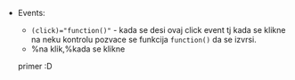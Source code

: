 - Events:
  - `(click)="function()"` - kada se desi ovaj click event tj kada se klikne na neku kontrolu pozvace se funkcija `function()` da se izvrsi. 
  - %na klik,%kada se klikne
  
  primer :D

